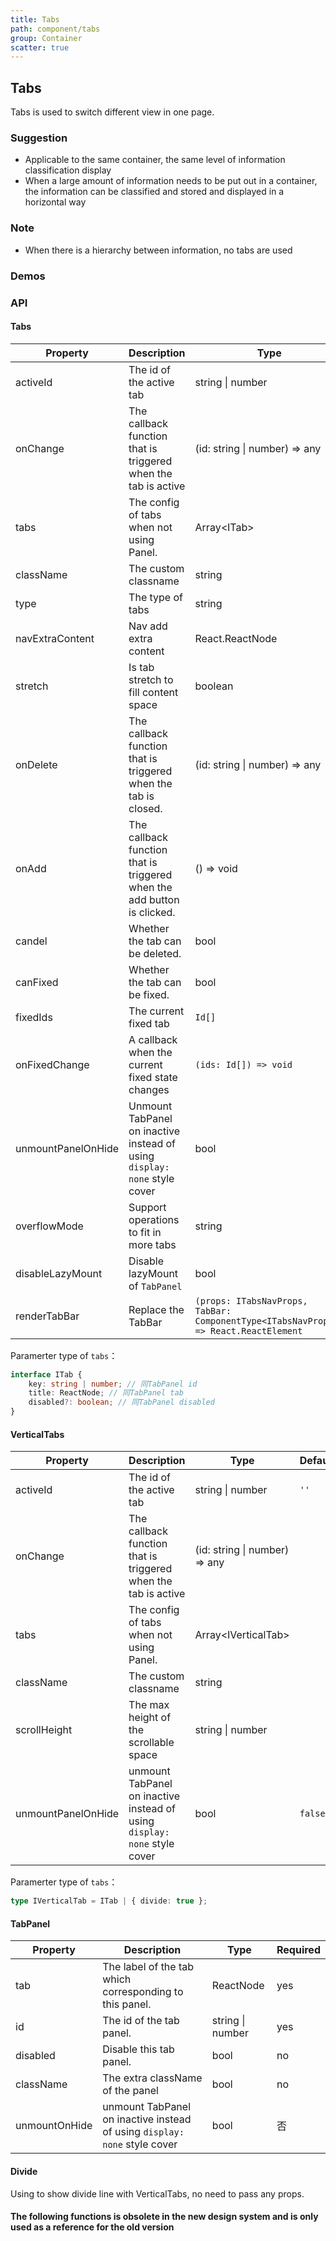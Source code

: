 ```yaml
---
title: Tabs
path: component/tabs
group: Container
scatter: true
---
```


## Tabs

Tabs is used to switch different view in one page.

### Suggestion

- Applicable to the same container, the same level of information classification display
- When a large amount of information needs to be put out in a container, the information can be classified and stored and displayed in a horizontal way

### Note

- When there is a hierarchy between information, no tabs are used

### Demos

<!-- demo-slot-1 -->
<!-- demo-slot-2 -->
<!-- demo-slot-5 -->
<!-- demo-slot-3 -->
<!-- demo-slot-4 -->
<!-- demo-slot-8 -->

### API

#### Tabs

| Property           | Description                                                               | Type                                                                                 | Default    | Alternative          | Required |
| ------------------ | ------------------------------------------------------------------------- | ------------------------------------------------------------------------------------ | ---------- | -------------------- | -------- |
| activeId           | The id of the active tab                                                  | string \| number                                                                     | `''`       |                      | yes      |
| onChange           | The callback function that is triggered when the tab is active            | (id: string \| number) => any                                                        |            |                      | yes      |
| tabs               | The config of tabs when not using Panel.                                  | Array<ITab\>                                                                         |            |                      | no       |
| className          | The custom classname                                                      | string                                                                               |            |                      | no       |
| type               | The type of tabs                                                          | string                                                                               | `'normal'` | `'card'`, `'button'` | no       |
| navExtraContent    | Nav add extra content                                                     | React.ReactNode                                                                      |            |                      | no       |
| stretch            | Is tab stretch to fill content space                                      | boolean                                                                              | `false`    |                      | no       |
| onDelete           | The callback function that is triggered when the tab is closed.           | (id: string \| number) => any                                                        |            |                      | no       |
| onAdd              | The callback function that is triggered when the add button is clicked.   | () => void                                                                           |            |                      | no       |
| candel             | Whether the tab can be deleted.                                           | bool                                                                                 | `false`    |                      | no       |
| canFixed           | Whether the tab can be fixed.                                             | bool                                                                                 | `false`    |                      | no       |
| fixedIds           | The current fixed tab                                                     | `Id[]`                                                                               |            |                      | no       |
| onFixedChange      | A callback when the current fixed state changes                           | `(ids: Id[]) => void`                                                                |            |                      | no       |
| unmountPanelOnHide | Unmount TabPanel on inactive instead of using `display: none` style cover | bool                                                                                 | `false`    |                      | no       |
| overflowMode       | Support operations to fit in more tabs                                    | string                                                                               | `'anchor'` | `'slide'`            | no       |
| disableLazyMount   | Disable lazyMount of `TabPanel`                                           | bool                                                                                 | `false`    |                      | no       |
| renderTabBar       | Replace the TabBar                                                        | `(props: ITabsNavProps, TabBar: ComponentType<ITabsNavProps>) => React.ReactElement` |            |                      | no       |

Paramerter type of `tabs`：

```ts
interface ITab {
	key: string | number; // 同TabPanel id
	title: ReactNode; // 同TabPanel tab
	disabled?: boolean; // 同TabPanel disabled
}
```

#### VerticalTabs

| Property           | Description                                                               | Type                          | Default | Alternative | Required |
| ------------------ | ------------------------------------------------------------------------- | ----------------------------- | ------- | ----------- | -------- |
| activeId           | The id of the active tab                                                  | string \| number              | `''`    |             | yes      |
| onChange           | The callback function that is triggered when the tab is active            | (id: string \| number) => any |         |             | yes      |
| tabs               | The config of tabs when not using Panel.                                  | Array<IVerticalTab\>          |         |             | no       |
| className          | The custom classname                                                      | string                        |         |             | no       |
| scrollHeight       | The max height of the scrollable space                                    | string \| number              |         |             | no       |
| unmountPanelOnHide | unmount TabPanel on inactive instead of using `display: none` style cover | bool                          | `false` |             | no       |

Paramerter type of `tabs`：

```ts
type IVerticalTab = ITab | { divide: true };
```

#### TabPanel

| Property      | Description                                                               | Type             | Required |
| ------------- | ------------------------------------------------------------------------- | ---------------- | -------- |
| tab           | The label of the tab which corresponding to this panel.                   | ReactNode        | yes      |
| id            | The id of the tab panel.                                                  | string \| number | yes      |
| disabled      | Disable this tab panel.                                                   | bool             | no       |
| className     | The extra className of the panel                                          | bool             | no       |
| unmountOnHide | unmount TabPanel on inactive instead of using `display: none` style cover | bool             | 否       |

#### Divide

Using to show divide line with VerticalTabs, no need to pass any props.

#### The following functions is obsolete in the new design system and is only used as a reference for the old version

<!-- demo-slot-6 -->
<!-- demo-slot-7 -->
<!-- demo-slot-9 -->
